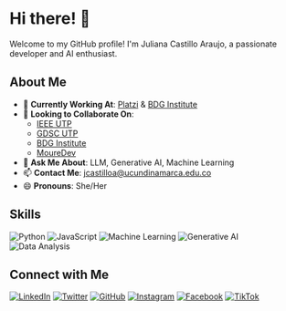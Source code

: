 # Hi there! 👋
Welcome to my GitHub profile! I'm Juliana Castillo Araujo, a passionate developer and AI enthusiast. 
## About Me
- 🔭 **Currently Working At**: [Platzi](https://platzi.com) & [BDG Institute](https://bdginstitute.edu.co)
- 👯 **Looking to Collaborate On**: 
  - [IEEE UTP](https://www.ieee.org)
  - [GDSC UTP](https://developers.google.com/community/gdsc)
  - [BDG Institute](https://bdginstitute.edu.co/)
  - [MoureDev](https://moure.dev)
- 💬 **Ask Me About**: LLM, Generative AI, Machine Learning
- 📫 **Contact Me**: jcastilloa@ucundinamarca.edu.co
- 😄 **Pronouns**: She/Her
## Skills
![Python](https://img.shields.io/badge/Python-3776AB?style=for-the-badge&logo=python&logoColor=white)
![JavaScript](https://img.shields.io/badge/JavaScript-F7DF1E?style=for-the-badge&logo=javascript&logoColor=black)
![Machine Learning](https://img.shields.io/badge/Machine%20Learning-FF6F00?style=for-the-badge&logo=machine-learning&logoColor=white)
![Generative AI](https://img.shields.io/badge/Generative%20AI-00D1A4?style=for-the-badge&logo=ai&logoColor=white)
![Data Analysis](https://img.shields.io/badge/Data%20Analysis-4CAF50?style=for-the-badge&logo=data-analysis&logoColor=white)
## Connect with Me
[![LinkedIn](https://img.shields.io/badge/LinkedIn-0A66C2?style=for-the-badge&logo=linkedin&logoColor=white)](https://www.linkedin.com/in/julianacastilloaraujo)
[![Twitter](https://img.shields.io/badge/Twitter-1DA1F2?style=for-the-badge&logo=twitter&logoColor=white)](https://twitter.com/jcastilloaraujo)
[![GitHub](https://img.shields.io/badge/GitHub-181717?style=for-the-badge&logo=github&logoColor=white)](https://github.com/julianacastilloaraujo)
[![Instagram](https://img.shields.io/badge/Instagram-E4405F?style=for-the-badge&logo=instagram&logoColor=white)](https://instagram.com/julianacastilloaraujo)
[![Facebook](https://img.shields.io/badge/Facebook-1877F2?style=for-the-badge&logo=facebook&logoColor=white)](https://facebook.com/julianacastilloaraujo)
[![TikTok](https://img.shields.io/badge/TikTok-000000?style=for-the-badge&logo=tiktok&logoColor=white)](https://tiktok.com/@julianacastilloaraujo)

